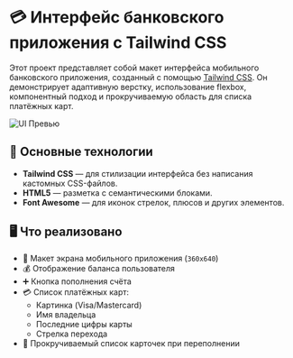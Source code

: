# 💳 Интерфейс банковского приложения с Tailwind CSS

Этот проект представляет собой макет интерфейса мобильного банковского приложения, созданный с помощью [Tailwind CSS](https://tailwindcss.com/). Он демонстрирует адаптивную верстку, использование flexbox, компонентный подход и прокручиваемую область для списка платёжных карт.

![UI Превью](https://i.imgur.com/Qrekmi1.png)

## 🧩 Основные технологии

- **Tailwind CSS** — для стилизации интерфейса без написания кастомных CSS-файлов.
- **HTML5** — разметка с семантическими блоками.
- **Font Awesome** — для иконок стрелок, плюсов и других элементов.

## 🖥️ Что реализовано

- 📱 Макет экрана мобильного приложения (`360x640`)
- 💰 Отображение баланса пользователя
- ➕ Кнопка пополнения счёта
- 💳 Список платёжных карт:
  - Картинка (Visa/Mastercard)
  - Имя владельца
  - Последние цифры карты
  - Стрелка перехода
- 🔽 Прокручиваемый список карточек при переполнении
